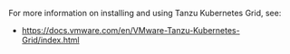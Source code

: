 For more information on installing and using Tanzu Kubernetes Grid, see:

* https://docs.vmware.com/en/VMware-Tanzu-Kubernetes-Grid/index.html
